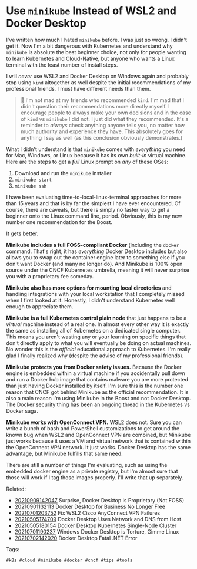 # Use `minikube` Instead of WSL2 and Docker Desktop

I've written how much I hated `minikube` before. I was just so wrong.
I didn't get it. Now I'm a bit dangerous with Kubernetes and understand
why `minikube` is absolute the best beginner choice, not only for people
wanting to learn Kubernetes and Cloud-Native, but anyone who wants
a Linux terminal with the least number of install steps.

I will *never* use WSL2 and Docker Desktop on Windows again and probably
stop using `kind` altogether as well despite the initial recommendations
of my professional friends. I must have different needs than them.

> 🤬
> I'm not mad at my friends who recommended `kind`. I'm mad that
> I didn't question their recommendations more directly myself.
> I encourage people to always make your own decisions and in the case
> of `kind` vs `minikube` I did not. I just did what they recommended.
> It's a reminder to *always* check anything anyone tells you, no matter
> how much authority and experience they have. This absolutely goes for
> anything I say as well (as this conclusion obviously demonstrates.)

What I didn't understand is that `minikube` comes with *everything* you
need for Mac, Windows, or Linux because it has its own *built-in*
virtual machine. Here are the steps to get a *full* Linux prompt on
*any* of these OSes:

1. Download and run the `minikube` installer
2. `minikube start`
3. `minikube ssh`

I have been evaluating time-to-local-linux-terminal approaches for more
than 15 years and that is by far the simplest I have ever encountered.
Of course, there are caveats, but there is simply no faster way to get
a beginner onto the Linux command line, period. Obviously, this is my
new number one recommendation for the Boost.

It gets better.

**Minikube includes a full FOSS-compliant Docker** (including the `docker`
command. That's right, it has *everything* Docker Desktop includes but
also allows you to swap out the container engine later to something else
if you don't want Docker (and many no longer do). And Minikube is 100%
open source under the CNCF Kubernetes umbrella, meaning it will never
surprise you with a proprietary fee someday.

**Minikube also has more options for mounting local directories** and
handling integrations with your local workstation that I completely
missed when I first looked at it. Honestly, I didn't understand
Kubernetes well enough to appreciate them.

**Minikube is a full Kubernetes control plain node** that just happens
to be a *virtual* machine instead of a real one. In almost every other
way it is exactly the same as installing all of Kubernetes on
a dedicated single computer. This means you aren't wasting any or your
learning on specific things that don't directly apply to what you will
eventually be doing on actual machines. No wonder this is the *official*
educational approach to Kubernetes. I'm really glad I finally realized
why (despite the advise of my professional friends).

**Minikube protects you from Docker safety issues.** Because the Docker
engine is embedded within a virtual machine if you accidentally pull
down and run a Docker hub image that contains malware you are more
protected than just having Docker installed by itself. I'm sure this is
the number one reason that CNCF got behind Minikube as the official
recommendation. It is also a main reason I'm using Minikube in the Boost
and not Docker Desktop. The Docker security thing has been an ongoing
thread in the Kubernetes vs Docker saga.

**Minikube works with OpenConnect VPN.** WSL2 does not. Sure you can write
a bunch of bash and PowerShell customizations to get around the known
bug when WSL2 and OpenConnect VPN are combined, but Minikube just works
because it uses a VM and virtual network that is contained within the
OpenConnect VPN network. It just works. Docker Desktop has the same
advantage, but Minikube fulfills that same need.

There are still a number of things I'm evaluating, such as using the
embedded docker engine as a private registry, but I'm almost sure that
those will work if I tag those images properly. I'll write that up
separately.

Related:

* [20210909142047](/20210909142047/) Surprise, Docker Desktop is Proprietary (Not FOSS)
* [20210901132113](/20210901132113/) Docker Desktop for Business No Longer Free
* [20210701203752](/20210701203752/) Fix WSL2 Cisco AnyConnect VPN Failures
* [20210505174709](/20210505174709/) Docker Desktop Uses Network and DNS from Host
* [20210505180154](/20210505180154/) Docker Desktop Kubernetes Single-Node Cluster
* [20210701190237](/20210701190237/) Windows Docker Desktop is Torture, Gimme Linux
* [20210702142020](/20210702142020/) Docker Desktop Fatal .NET Error

Tags:

    #k8s #cloud #minikube #docker #cncf #tips #tools

